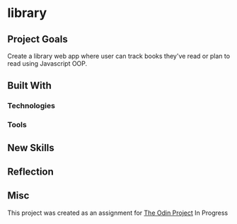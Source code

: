 # library

## Project Goals
Create a library web app where user can track books they've read or plan to read using Javascript OOP. 

## Built With
### Technologies
### Tools

## New Skills 

## Reflection

## Misc
This project was created as an assignment for [The Odin Project](https://www.theodinproject.com/lessons/node-path-javascript-library)
In Progress